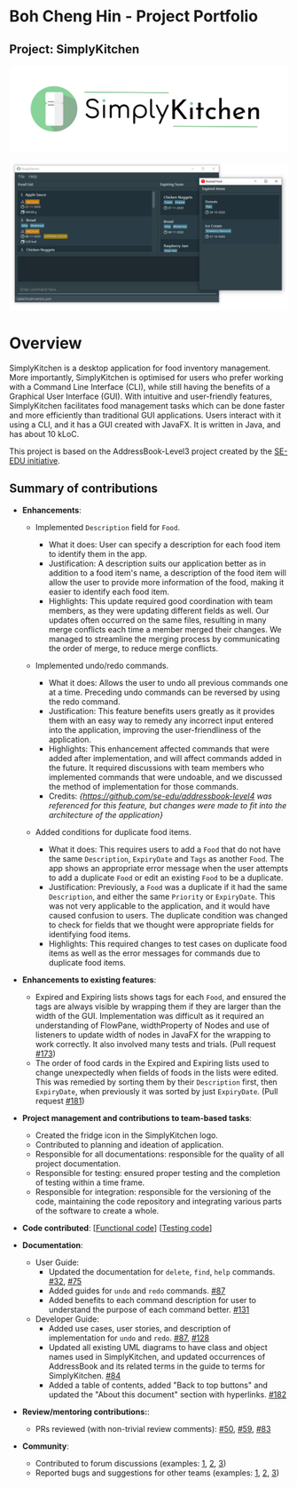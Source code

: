 # Boh Cheng Hin - Project Portfolio

## Project: SimplyKitchen

![Application Logo](../images/Logo.png)

![Labelled Ui Diagram](../images/SimplyKitchenPPP.png)

# Overview
SimplyKitchen is a desktop application for food inventory management.
More importantly, SimplyKitchen is optimised for users who prefer working with a Command Line Interface (CLI), while still having the benefits of a Graphical User Interface (GUI).
With intuitive and user-friendly features, SimplyKitchen facilitates food management tasks which can be done faster and more efficiently than traditional GUI applications.
Users interact with it using a CLI, and it has a GUI created with JavaFX. It is written in Java, and has about 10 kLoC.

This project is based on the AddressBook-Level3 project created by the [SE-EDU initiative](https://se-education.org/).

## Summary of contributions
* **Enhancements**:
  * Implemented `Description` field for `Food`.
    * What it does: User can specify a description for each food item to identify them in the app.
    * Justification: A description suits our application better as in addition to a food item's name, a description of the food item will allow the user to provide more information of the food, making it easier to identify each food item.
    * Highlights: This update required good coordination with team members, as they were updating different fields as well. Our updates often occurred on the same files, resulting in many merge conflicts each time a member merged their changes. We managed to streamline the merging process by communicating the order of merge, to reduce merge conflicts.

  * Implemented undo/redo commands.
    * What it does: Allows the user to undo all previous commands one at a time. Preceding undo commands can be reversed by using the redo command.
    * Justification: This feature benefits users greatly as it provides them with an easy way to remedy any incorrect input entered into the application, improving the user-friendliness of the application.
    * Highlights: This enhancement affected commands that were added after implementation, and will affect commands added in the future. It required discussions with team members who implemented commands that were undoable, and we discussed the method of implementation for those commands.
    * Credits: *{https://github.com/se-edu/addressbook-level4 was referenced for this feature, but changes were made to fit into the architecture of the application}*

  * Added conditions for duplicate food items.
    * What it does: This requires users to add a `Food` that do not have the same `Description`, `ExpiryDate` and `Tags` as another `Food`. The app shows an appropriate error message when the user attempts to add a duplicate `Food` or edit an existing `Food` to be a duplicate.
    * Justification: Previously, a `Food` was a duplicate if it had the same `Description`, and either the same `Priority` or `ExpiryDate`. This was not very applicable to the application, and it would have caused confusion to users. The duplicate condition was changed to check for fields that we thought were appropriate fields for identifying food items.
    * Highlights: This required changes to test cases on duplicate food items as well as the error messages for commands due to duplicate food items.

* **Enhancements to existing features**:
  * Expired and Expiring lists shows tags for each `Food`, and ensured the tags are always visible by wrapping them if they are larger than the width of the GUI. Implementation was difficult as it required an understanding of FlowPane, widthProperty of Nodes and use of listeners to update width of nodes in JavaFX for the wrapping to work correctly. It also involved many tests and trials. (Pull request [\#173](https://github.com/AY2021S1-CS2103T-F13-4/tp/pull/173))
  * The order of food cards in the Expired and Expiring lists used to change unexpectedly when fields of foods in the lists were edited. This was remedied by sorting them by their `Description` first, then `ExpiryDate`, when previously it was sorted by just `ExpiryDate`. (Pull request [\#181](https://github.com/AY2021S1-CS2103T-F13-4/tp/pull/181))

* **Project management and contributions to team-based tasks**:
  * Created the fridge icon in the SimplyKitchen logo.
  * Contributed to planning and ideation of application.
  * Responsible for all documentations: responsible for the quality of all project documentation.
  * Responsible for testing: ensured proper testing and the completion of testing within a time frame.
  * Responsible for integration: responsible for the versioning of the code, maintaining the code repository and integrating various parts of the software to create a whole.
  
* **Code contributed**:
[[Functional code](https://nus-cs2103-ay2021s1.github.io/tp-dashboard/#breakdown=true&search=bchenghi&sort=groupTitle&sortWithin=title&since=2020-08-14&timeframe=commit&mergegroup=&groupSelect=groupByRepos&checkedFileTypes=docs~functional-code~test-code~other&tabOpen=true&tabType=authorship&zFR=false&tabAuthor=bchenghi&tabRepo=AY2021S1-CS2103T-F13-4%2Ftp%5Bmaster%5D&authorshipIsMergeGroup=false&authorshipFileTypes=functional-code)]  [[Testing code](https://nus-cs2103-ay2021s1.github.io/tp-dashboard/#breakdown=true&search=bchenghi&sort=groupTitle&sortWithin=title&since=2020-08-14&timeframe=commit&mergegroup=&groupSelect=groupByRepos&checkedFileTypes=docs~functional-code~test-code~other&tabOpen=true&tabType=authorship&zFR=false&tabAuthor=bchenghi&tabRepo=AY2021S1-CS2103T-F13-4%2Ftp%5Bmaster%5D&authorshipIsMergeGroup=false&authorshipFileTypes=test-code)]

* **Documentation**:
  * User Guide:
    * Updated the documentation for `delete`, `find`, `help` commands. [\#32](https://github.com/AY2021S1-CS2103T-F13-4/tp/pull/32), [\#75](https://github.com/AY2021S1-CS2103T-F13-4/tp/pull/75)
    * Added guides for `undo` and `redo` commands. [\#87](https://github.com/AY2021S1-CS2103T-F13-4/tp/pull/87)
    * Added benefits to each command description for user to understand the purpose of each command better. [\#131](https://github.com/AY2021S1-CS2103T-F13-4/tp/pull/131)
  * Developer Guide:
    * Added use cases, user stories, and description of implementation for `undo` and `redo`. [\#87](https://github.com/AY2021S1-CS2103T-F13-4/tp/pull/87), [\#128](https://github.com/AY2021S1-CS2103T-F13-4/tp/pull/128)
    * Updated all existing UML diagrams to have class and object names used in SimplyKitchen, and updated occurrences of AddressBook and its related terms in the guide to terms for SimplyKitchen. [\#84](https://github.com/AY2021S1-CS2103T-F13-4/tp/pull/84)
    * Added a table of contents, added \"Back to top buttons\" and updated the \"About this document\" section with hyperlinks. [\#182](https://github.com/AY2021S1-CS2103T-F13-4/tp/pull/182)

* **Review/mentoring contributions:**:
  * PRs reviewed (with non-trivial review comments): [\#50](https://github.com/AY2021S1-CS2103T-F13-4/tp/pull/50), [\#59](https://github.com/AY2021S1-CS2103T-F13-4/tp/pull/59), [\#83](https://github.com/AY2021S1-CS2103T-F13-4/tp/pull/83)

* **Community**:
  * Contributed to forum discussions (examples: [1](https://github.com/nus-cs2103-AY2021S1/forum/issues/25), [2](https://github.com/nus-cs2103-AY2021S1/forum/issues/222), [3](https://github.com/nus-cs2103-AY2021S1/forum/issues/223))
  * Reported bugs and suggestions for other teams (examples: [1](https://github.com/bchenghi/ped/issues/2), [2](https://github.com/bchenghi/ped/issues/9), [3](https://github.com/bchenghi/ped/issues/12))

